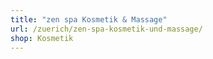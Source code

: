 ```yaml
---
title: "zen spa Kosmetik & Massage"
url: /zuerich/zen-spa-kosmetik-und-massage/
shop: Kosmetik
---
```

